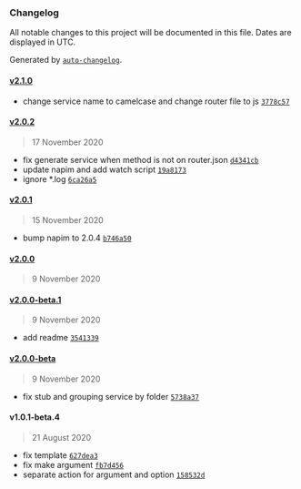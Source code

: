 ### Changelog

All notable changes to this project will be documented in this file. Dates are displayed in UTC.

Generated by [`auto-changelog`](https://github.com/CookPete/auto-changelog).

#### [v2.1.0](https://github.com/axmad386/napim-cli/compare/v2.0.2...v2.1.0)

- change service name to camelcase and change router file to js [`3778c57`](https://github.com/axmad386/napim-cli/commit/3778c57b7cf5eb600fc03bc1c6394c13713a27d9)

#### [v2.0.2](https://github.com/axmad386/napim-cli/compare/v2.0.1...v2.0.2)

> 17 November 2020

- fix generate service when method is not on router.json [`d4341cb`](https://github.com/axmad386/napim-cli/commit/d4341cbb45bab86fa1280739569b12fa10f4bc9c)
- update napim and add watch script [`19a8173`](https://github.com/axmad386/napim-cli/commit/19a8173a903707c005669ab76f5a63bc98349c2b)
- ignore *.log [`6ca26a5`](https://github.com/axmad386/napim-cli/commit/6ca26a5fa372ec122f2dedafd65c43d03f9815ab)

#### [v2.0.1](https://github.com/axmad386/napim-cli/compare/v2.0.0...v2.0.1)

> 15 November 2020

- bump napim to 2.0.4 [`b746a50`](https://github.com/axmad386/napim-cli/commit/b746a50fc04cd1d216f557839d4827920261cb64)

#### [v2.0.0](https://github.com/axmad386/napim-cli/compare/v2.0.0-beta.1...v2.0.0)

> 9 November 2020

#### [v2.0.0-beta.1](https://github.com/axmad386/napim-cli/compare/v2.0.0-beta...v2.0.0-beta.1)

> 9 November 2020

- add readme [`3541339`](https://github.com/axmad386/napim-cli/commit/3541339ee88e3639ca62f66a4d4de2f7a73f65c2)

#### [v2.0.0-beta](https://github.com/axmad386/napim-cli/compare/v1.0.1-beta.4...v2.0.0-beta)

> 9 November 2020

- fix stub and grouping service by folder [`5738a37`](https://github.com/axmad386/napim-cli/commit/5738a37e236d2016e36c84ff77c2537208479eff)

#### v1.0.1-beta.4

> 21 August 2020

- fix template [`627dea3`](https://github.com/axmad386/napim-cli/commit/627dea317516190072db2f009ecb985772dff7c5)
- fix make argument [`fb7d456`](https://github.com/axmad386/napim-cli/commit/fb7d456e4066fce67ac0872d09bbd42d81222ec7)
- separate action for argument and option [`158532d`](https://github.com/axmad386/napim-cli/commit/158532dd72dc0f72414d423eceb408cec6bf71dd)
